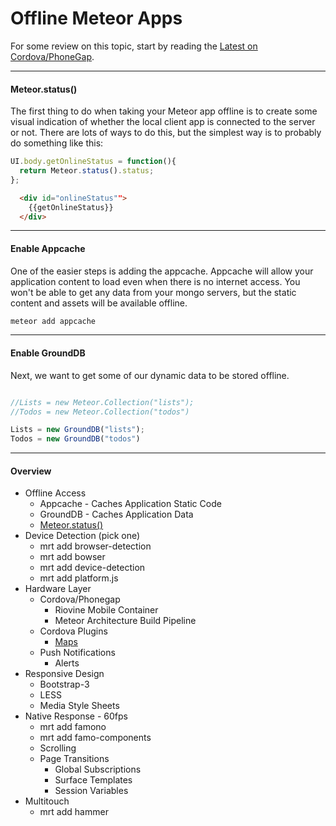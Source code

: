 Offline Meteor Apps
============================================


For some review on this topic, start by reading the [Latest on Cordova/PhoneGap](https://groups.google.com/forum/#!searchin/meteor-talk/morten$20meteor$20architecture$20build/meteor-talk/sZLCHH1Hd3I/wyTf21_smzkJ).

----------------------------------
####  Meteor.status()

The first thing to do when taking your Meteor app offline is to create some visual indication of whether the local client app is connected to the server or not.  There are lots of ways to do this, but the simplest way is to probably do something like this:

````js
UI.body.getOnlineStatus = function(){
  return Meteor.status().status;
};
````

````html
  <div id="onlineStatus"">
    {{getOnlineStatus}}
  </div>
````

----------------------------------
####  Enable Appcache  

One of the easier steps is adding the appcache.  Appcache will allow your application content to load even when there is no internet access.  You won't be able to get any data from your mongo servers, but the static content and assets will be available offline.

````sh
meteor add appcache
````

----------------------------------
####  Enable GroundDB

Next, we want to get some of our dynamic data to be stored offline.  


````js

//Lists = new Meteor.Collection("lists");
//Todos = new Meteor.Collection("todos")

Lists = new GroundDB("lists");
Todos = new GroundDB("todos")
````

----------------------------------
####  Overview

- Offline Access  
  - Appcache - Caches Application Static Code  
  - GroundDB - Caches Application Data
  - [Meteor.status()](http://docs.meteor.com/#meteor_status)  
- Device Detection (pick one)  
  - mrt add browser-detection  
  - mrt add bowser  
  - mrt add device-detection  
  - mrt add platform.js  
- Hardware Layer  
  - Cordova/Phonegap  
    - Riovine Mobile Container  
    - Meteor Architecture Build Pipeline  
  - Cordova Plugins  
    - [Maps](https://github.com/wf9a5m75/phonegap-googlemaps-plugin)    
  - Push Notifications  
    - Alerts  
- Responsive Design  
  - Bootstrap-3  
  - LESS  
  - Media Style Sheets  
- Native Response - 60fps  
  - mrt add famono  
  - mrt add famo-components  
  - Scrolling  
  - Page Transitions  
    - Global Subscriptions  
    - Surface Templates  
    - Session Variables   
- Multitouch  
  - mrt add hammer  
